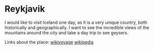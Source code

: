 # Reykjavik

I would like to visit Iceland one day, as it is a very unique country, both historically and geographically.
I want to see the incredible views of the mountains around the city and take a day trip to see geysers.

Links about the place:
[wikivoyage](https://en.wikivoyage.org/wiki/Reykjav%C3%ADk)
[wikipedia](https://en.wikipedia.org/wiki/Reykjav%C3%ADk)
